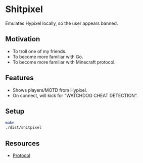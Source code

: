 # Shitpixel

Emulates Hypixel locally, so the user appears banned.

## Motivation

* To troll one of my friends.
* To become more familiar with Go.
* To become more familiar with Minecraft protocol.

## Features

* Shows players/MOTD from Hypixel.
* On connect, will kick for "WATCHDOG CHEAT DETECTION".

## Setup

```sh
make
./dist/shitpixel
```

## Resources

* [Protocol](https://wiki.vg/Protocol)